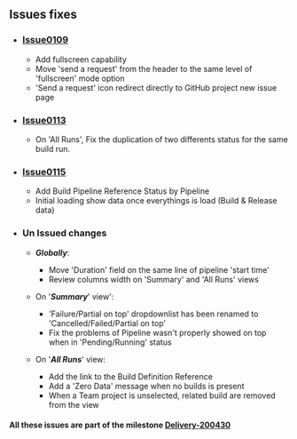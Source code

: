 ## Issues fixes

- ### [Issue0109](https://github.com/expertasolutions/VstsDashboard/Delivery-20April-01/issues/109)
  - Add fullscreen capability
  - Move 'send a request' from the header to the same level of 'fullscreen' mode option
  - 'Send a request' icon redirect directly to GitHub project new issue page

- ### [Issue0113](https://github.com/expertasolutions/VstsDashboard/Delivery-20April-01/issues/113)
  - On 'All Runs', Fix the duplication of two differents status for the same build run.

- ### [Issue0115](https://github.com/expertasolutions/VstsDashboard/Delivery-20April-01/issues/115)
  - Add Build Pipeline Reference Status by Pipeline
  - Initial loading show data once everythings is load (Build & Release data)

- ### Un Issued changes

  - ***Globally***:
    - Move 'Duration' field on the same line of pipeline 'start time'
    - Review columns width on 'Summary' and 'All Runs' views

  - On '***Summary***' view':
    - 'Failure/Partial on top' dropdownlist has been renamed to 'Cancelled/Failed/Partial on top'
    - Fix the problems of Pipeline wasn't properly showed on top when in 'Pending/Running' status

  - On '***All Runs***' view:
    - Add the link to the Build Definition Reference
    - Add a 'Zero Data' message when no builds is present
    - When a Team project is unselected, related build are removed from the view

#### All these issues are part of the milestone [Delivery-200430](https://github.com/expertasolutions/VstsDashboard/milestone/2)